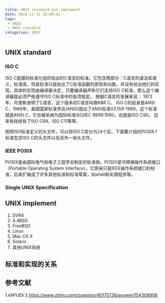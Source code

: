 ```yaml
---
title: UNIX standard and implement
date: 2019-11-11 18:09:41
tags:
 - UNIX
 - UNIX standard
categories: UNIX
---
```


## UNIX standard

### ISO C
ISO C是国际标准化组织给出的C语言的标准。它包含两部分：C语言的语法和语义，标准库。但是标准只是给出了C标准函数的原型和功能，并没有给出他们的实现。具体的实现由编译器决定，只要编译器声称它们支持ISO C标准，那么这个编译器就必须严格遵守ISO C标准中的各项规定。
根据C语言的发展来说：
1972年，丹里斯发明了C语言，这个版本的C语言叫做K&R C。
ISO C的前身是ANSI C，1989年，美国国家标准学会(ANSI)提出了ANSI标准X3.159-1989，这个标准就是ANSI C，它也被采纳为国际标准ISO/IEC 9899:1990，也就是ISO C90。
后来有陆续有了ISO C99，ISO C11等等。

按照ISO标准定义的头文件，可以将ISO C库分为24个区。下面要介绍的POSIX.1标准包含ISO C的头文件以及另外一些头文件。

### IEEE POSIX
POSIX是由国际电气和电子工程学会制定的标准族。POSIX是可移植操作系统接口（Portable Operating System Interface）。它原来只是IEEE操作系统接口的标准，后来扩展成了许多其他标准和标准草案，如shell和实用程序等。


### Single UNIX Specification

## UNIX implement
1. SVR4
2. 4.4BSD
3. FreeBSD
4. Linux
5. Mac OS X
6. Solaris
7. 其他UNIX系统

## 标准和实现的关系
## 参考文献
1.《APUE》
2.https://www.zhihu.com/question/40175738/answer/154308906
